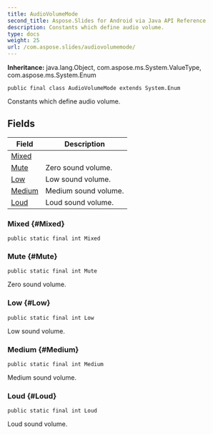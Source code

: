 ```yaml
---
title: AudioVolumeMode
second_title: Aspose.Slides for Android via Java API Reference
description: Constants which define audio volume.
type: docs
weight: 25
url: /com.aspose.slides/audiovolumemode/
---
```

**Inheritance:**
java.lang.Object, com.aspose.ms.System.ValueType, com.aspose.ms.System.Enum
```
public final class AudioVolumeMode extends System.Enum
```

Constants which define audio volume.
## Fields

| Field | Description |
| --- | --- |
| [Mixed](#Mixed) |  |
| [Mute](#Mute) | Zero sound volume. |
| [Low](#Low) | Low sound volume. |
| [Medium](#Medium) | Medium sound volume. |
| [Loud](#Loud) | Loud sound volume. |
### Mixed {#Mixed}
```
public static final int Mixed
```




### Mute {#Mute}
```
public static final int Mute
```


Zero sound volume.

### Low {#Low}
```
public static final int Low
```


Low sound volume.

### Medium {#Medium}
```
public static final int Medium
```


Medium sound volume.

### Loud {#Loud}
```
public static final int Loud
```


Loud sound volume.

